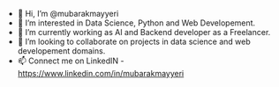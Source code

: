 - 👋 Hi, I’m @mubarakmayyeri
- 👀 I’m interested in Data Science, Python and Web Developement.
- 🌱 I’m currently working as AI and Backend developer as a Freelancer.
- 💞️ I’m looking to collaborate on projects in data science and web developement domains.
- 📫 Connect me on LinkedIN - https://www.linkedin.com/in/mubarakmayyeri

<!---
mubarakmayyeri/mubarakmayyeri is a ✨ special ✨ repository because its `README.md` (this file) appears on your GitHub profile.
You can click the Preview link to take a look at your changes.
--->
